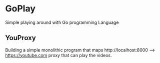 # GoPlay
Simple playing around with Go programming Language

## YouProxy ##
Building a simple monolithic program that maps http://localhost:8000 --> https://youtube.com proxy that can play the videos.

